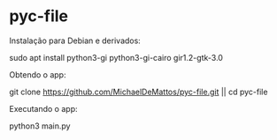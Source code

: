 # pyc-file

Instalação para Debian e derivados:

sudo apt install python3-gi python3-gi-cairo gir1.2-gtk-3.0

Obtendo o app:

git clone https://github.com/MichaelDeMattos/pyc-file.git || cd pyc-file

Executando o app:

python3 main.py
